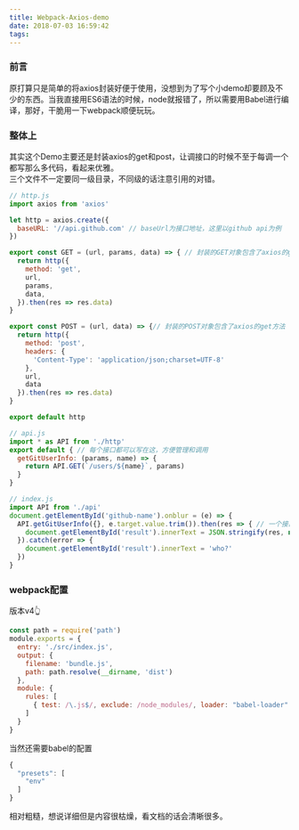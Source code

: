 ```yaml
---
title: Webpack-Axios-demo
date: 2018-07-03 16:59:42
tags: 
---
```

### 前言
原打算只是简单的将axios封装好便于使用，没想到为了写个小demo却要顾及不少的东西。当我直接用ES6语法的时候，node就报错了，所以需要用Babel进行编译，那好，干脆用一下webpack顺便玩玩。

### 整体上
其实这个Demo主要还是封装axios的get和post，让调接口的时候不至于每调一个都写那么多代码，看起来优雅。  
三个文件不一定要同一级目录，不同级的话注意引用的对错。
<!--more-->
```javascript
// http.js 
import axios from 'axios'

let http = axios.create({
  baseURL: '//api.github.com' // baseUrl为接口地址，这里以github api为例
})

export const GET = (url, params, data) => { // 封装的GET对象包含了axios的get方法
  return http({
    method: 'get',
    url,
    params,
    data,
  }).then(res => res.data)
}

export const POST = (url, data) => {// 封装的POST对象包含了axios的get方法
  return http({
    method: 'post',
    headers: {
      'Content-Type': 'application/json;charset=UTF-8'
    },
    url,
    data
  }).then(res => res.data)
}

export default http

// api.js
import * as API from './http'
export default { // 每个接口都可以写在这，方便管理和调用
  getGitUserInfo: (params, name) => {
    return API.GET(`/users/${name}`, params)
  }
} 

// index.js 
import API from './api'
document.getElementById('github-name').onblur = (e) => {
  API.getGitUserInfo({}, e.target.value.trim()).then(res => { // 一个接口只需要通过封装的API进行调用即可
    document.getElementById('result').innerText = JSON.stringify(res, null, 4)
  }).catch(error => {
    document.getElementById('result').innerText = 'who?'
  })
}
```
### webpack配置
版本v4👆
```javascript
const path = require('path')
module.exports = {
  entry: './src/index.js',
  output: {
    filename: 'bundle.js',
    path: path.resolve(__dirname, 'dist')
  },
  module: {
    rules: [
      { test: /\.js$/, exclude: /node_modules/, loader: "babel-loader" }
    ]
  }
}
```
当然还需要babel的配置
```javascript
{
  "presets": [
    "env"
  ]
}
```
相对粗糙，想说详细但是内容很枯燥，看文档的话会清晰很多。